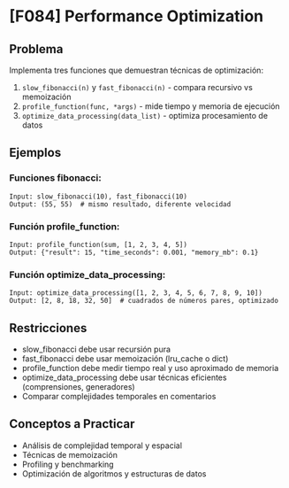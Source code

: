 # [F084] Performance Optimization

## Problema

Implementa tres funciones que demuestran técnicas de optimización:
1. `slow_fibonacci(n)` y `fast_fibonacci(n)` - compara recursivo vs memoización
2. `profile_function(func, *args)` - mide tiempo y memoria de ejecución
3. `optimize_data_processing(data_list)` - optimiza procesamiento de datos

## Ejemplos

### Funciones fibonacci:
```
Input: slow_fibonacci(10), fast_fibonacci(10)
Output: (55, 55)  # mismo resultado, diferente velocidad
```

### Función profile_function:
```
Input: profile_function(sum, [1, 2, 3, 4, 5])
Output: {"result": 15, "time_seconds": 0.001, "memory_mb": 0.1}
```

### Función optimize_data_processing:
```
Input: optimize_data_processing([1, 2, 3, 4, 5, 6, 7, 8, 9, 10])
Output: [2, 8, 18, 32, 50]  # cuadrados de números pares, optimizado
```

## Restricciones
- slow_fibonacci debe usar recursión pura
- fast_fibonacci debe usar memoización (lru_cache o dict)
- profile_function debe medir tiempo real y uso aproximado de memoria
- optimize_data_processing debe usar técnicas eficientes (comprensiones, generadores)
- Comparar complejidades temporales en comentarios

## Conceptos a Practicar
- Análisis de complejidad temporal y espacial
- Técnicas de memoización
- Profiling y benchmarking
- Optimización de algoritmos y estructuras de datos
